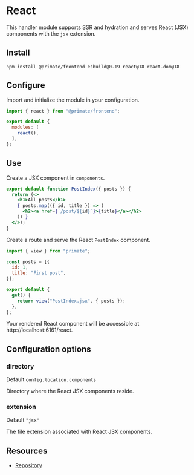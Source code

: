 # React

This handler module supports SSR and hydration and serves React (JSX)
components with the `jsx` extension.

## Install

`npm install @primate/frontend esbuild@0.19 react@18 react-dom@18`

## Configure

Import and initialize the module in your configuration.

```js caption=primate.config.js
import { react } from "@primate/frontend";

export default {
  modules: [
    react(),
  ],
};
```

## Use

Create a JSX component in `components`.

```jsx caption=components/PostIndex.jsx
export default function PostIndex({ posts }) {
  return (<>
    <h1>All posts</h1>
    { posts.map(({ id, title }) => (
      <h2><a href={`/post/${id}`}>{title}</a></h2>
    )) }
  </>);
}
```

Create a route and serve the React `PostIndex` component.

```js caption=routes/react.js
import { view } from "primate";

const posts = [{
  id: 1,
  title: "First post",
}];

export default {
  get() {
    return view("PostIndex.jsx", { posts });
  },
};
```

Your rendered React component will be accessible at
http://localhost:6161/react.

## Configuration options

### directory

Default `config.location.components`

Directory where the React JSX components reside.

### extension

Default `"jsx"`

The file extension associated with React JSX components.

## Resources

* [Repository][repo]

[repo]: https://github.com/primatejs/primate/tree/master/packages/frontend

